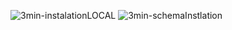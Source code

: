 ![3min-instalationLOCAL](https://user-images.githubusercontent.com/89648302/157903872-168bee74-bc70-486f-a488-cb7dcd724601.JPG)
![3min-schemaInstlation](https://user-images.githubusercontent.com/89648302/157903874-e3673b54-8216-4b26-a98e-420d8c9f8657.JPG)
